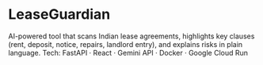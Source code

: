 # LeaseGuardian
AI-powered tool that scans Indian lease agreements, highlights key clauses (rent, deposit, notice, repairs, landlord entry), and explains risks in plain language.  Tech: FastAPI · React · Gemini API · Docker · Google Cloud Run
